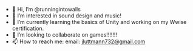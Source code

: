 - 👋 Hi, I’m @runningintowalls
- 👀 I’m interested in sound design and music!
- 🌱 I’m currently learning the basics of Unity and working on my Wwise certification.
- 💞️ I’m looking to collaborate on games!!!!!!!
- 📫 How to reach me: email: jluttmann732@gmail.com

<!---
runningintowalls/runningintowalls is a ✨ special ✨ repository because its `README.md` (this file) appears on your GitHub profile.
You can click the Preview link to take a look at your changes.
--->
